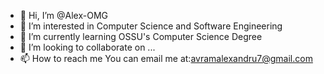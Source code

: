 - 👋 Hi, I’m @Alex-OMG
- 👀 I’m interested in Computer Science and Software Engineering
- 🌱 I’m currently learning OSSU's Computer Science Degree
- 💞️ I’m looking to collaborate on ...
- 📫 How to reach me You can email me at:avramalexandru7@gmail.com

<!---
Alex-OMG/Alex-OMG is a ✨ special ✨ repository because its `README.md` (this file) appears on your GitHub profile.
You can click the Preview link to take a look at your changes.
--->
